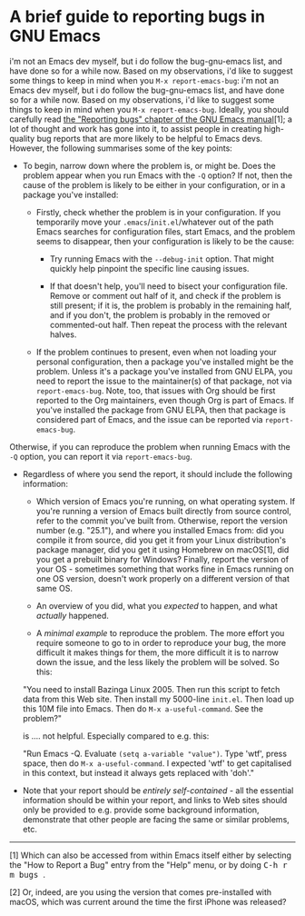 # A brief guide to reporting bugs in GNU Emacs

i'm not an Emacs dev myself, but i do follow the bug-gnu-emacs list, and have done so for a while now. Based on my observations, i'd like to suggest some things to keep in mind when you `M-x report-emacs-bug`:
i'm not an Emacs dev myself, but i do follow the bug-gnu-emacs list, and have done so for a while now. Based on my observations, i'd like to suggest some things to keep in mind when you `M-x report-emacs-bug`. Ideally, you should carefully read [the "Reporting bugs" chapter of the GNU Emacs manual](https://www.gnu.org/software/emacs/manual/html_node/emacs/Bugs.html#Bugs)[1]; a lot of thought and work has gone into it, to assist people in creating high-quality bug reports that are more likely to be helpful to Emacs devs. However, the following summarises some of the key points:

* To begin, narrow down where the problem is, or might be. Does the problem appear when you run Emacs with the `-Q` option? If not, then the cause of the problem is likely to be either in your configuration, or in a package you've installed:

  * Firstly, check whether the problem is in your configuration. If you temporarily move your `.emacs`/`init.el`/whatever out of the path Emacs searches for configuration files, start Emacs, and the problem seems to disappear, then your configuration is likely to be the cause:

    * Try running Emacs with the `--debug-init` option. That might quickly help pinpoint the specific line causing issues.

    * If that doesn't help, you'll need to bisect your configuration file. Remove or comment out half of it, and check if the problem is still present; if it is, the problem is probably in the remaining half, and if you don't, the problem is probably in the removed or commented-out half. Then repeat the process with the relevant halves.

  * If the problem continues to present, even when not loading your personal configuration, then a package you've installed might be the problem. Unless it's a package you've installed from GNU ELPA, you need to report the issue to the maintainer(s) of that package, not via `report-emacs-bug`. Note, too, that issues with Org should be first reported to the Org maintainers, even though Org is part of Emacs. If you've installed the package from GNU ELPA, then that package is considered part of Emacs, and the issue can be reported via `report-emacs-bug`.

Otherwise, if you can reproduce the problem when running Emacs with the `-Q` option, you can report it via `report-emacs-bug`.

* Regardless of where you send the report, it should include the following information:

  * Which version of Emacs you're running, on what operating system. If you're running a version of Emacs built directly from source control, refer to the commit you've built from. Otherwise, report the version number (e.g. "25.1"), and where you installed Emacs from: did you compile it from source, did you get it from your Linux distribution's package manager, did you get it using Homebrew on macOS[1], did you get a prebuilt binary for Windows? Finally, report the version of your OS - sometimes something that works fine in Emacs running on one OS version, doesn't work properly on a different version of that same OS.

  * An overview of you did, what you *expected* to happen, and what *actually* happened.

  * A *minimal example* to reproduce the problem. The more effort you require someone to go to in order to reproduce your bug, the more difficult it makes things for them, the more difficult it is to narrow down the issue, and the less likely the problem will be solved. So this:

  "You need to install Bazinga Linux 2005. Then run this script to fetch data from this Web site. Then install my 5000-line `init.el`. Then load up this 10M file into Emacs. Then do `M-x a-useful-command`. See the problem?"

  is .... not helpful. Especially compared to e.g. this:

  "Run Emacs -Q. Evaluate `(setq a-variable "value")`. Type 'wtf', press space, then do `M-x a-useful-command`. I expected 'wtf' to get capitalised in this context, but instead it always gets replaced with 'doh'."

* Note that your report should be *entirely self-contained* - all the essential information should be within your report, and links to Web sites should only be provided to e.g. provide some background information, demonstrate that other people are facing the same or similar problems, etc.

-----

[1] Which can also be accessed from within Emacs itself either by selecting the "How to Report a Bug" entry from the "Help" menu, or by doing <kbd>C-h r m bugs <RET></kbd>.

[2] Or, indeed, are you using the version that comes pre-installed with macOS, which was current around the time the first iPhone was released?
